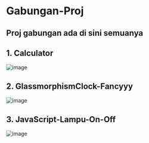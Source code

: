 # Gabungan-Proj

## Proj gabungan ada di sini semuanya

## 1. Calculator
![image](https://user-images.githubusercontent.com/98022263/232404982-9cb0f872-ef39-45f0-bf54-86677000afd2.png)

## 2. GlassmorphismClock-Fancyyy
![image](https://user-images.githubusercontent.com/98022263/232405036-16d2ca19-46c7-4f47-a02c-bacfedabdd07.png)

## 3. JavaScript-Lampu-On-Off
![image](https://user-images.githubusercontent.com/98022263/232405076-126da794-bbd1-4eb1-8639-7267af8797a6.png)
